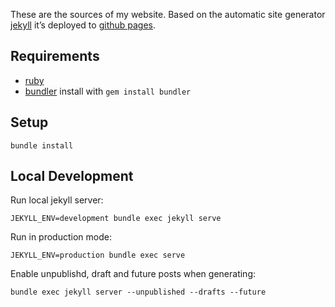 These are the sources of my website. Based on the automatic site generator [jekyll](https://jekyllrb.com) it’s deployed to [github pages](https://pages.github.com/).

## Requirements

* [ruby](https://www.ruby-lang.org)
* [bundler](http://bundler.io/) install with `gem install bundler`

## Setup

    bundle install

## Local Development

Run local jekyll server:

    JEKYLL_ENV=development bundle exec jekyll serve

Run in production mode:

    JEKYLL_ENV=production bundle exec serve

Enable unpublishd, draft and future posts when generating:

    bundle exec jekyll server --unpublished --drafts --future
